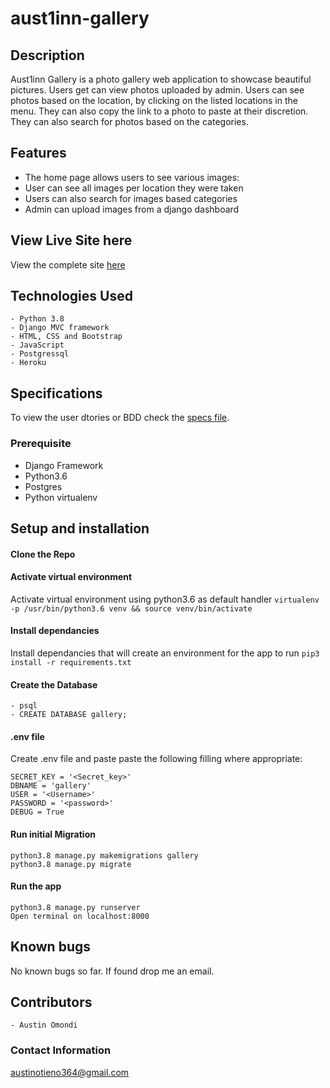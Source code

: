 # aust1inn-gallery
## Description

Aust1inn Gallery is a photo gallery web application to showcase beautiful pictures. Users get can view photos uploaded by admin. Users can see photos based on the location, by clicking on the listed locations in the menu. They can also copy the link to a photo to paste at their discretion. They can also search for photos based on the categories.

## Features
- The home page allows users to see various images:
- User can see all images per location they were taken
- Users can also search for images based categories
- Admin can upload images from a django dashboard

## View Live Site here
View the complete site [here]('https://aust1inn-gallery.herokuapp.com/')


## Technologies Used
    - Python 3.8
    - Django MVC framework
    - HTML, CSS and Bootstrap
    - JavaScript
    - Postgressql
    - Heroku

## Specifications
To view the user dtories or BDD check the [specs file](specs.md).

### Prerequisite
- Django Framework
- Python3.6
- Postgres
- Python virtualenv

## Setup and installation

#### Clone the Repo
####  Activate virtual environment
Activate virtual environment using python3.6 as default handler
    `virtualenv -p /usr/bin/python3.6 venv && source venv/bin/activate`
####  Install dependancies
Install dependancies that will create an environment for the app to run `pip3 install -r requirements.txt`
####  Create the Database
    - psql
    - CREATE DATABASE gallery;
####  .env file
Create .env file and paste paste the following filling where appropriate:

    SECRET_KEY = '<Secret_key>'
    DBNAME = 'gallery'
    USER = '<Username>'
    PASSWORD = '<password>'
    DEBUG = True
#### Run initial Migration
    python3.8 manage.py makemigrations gallery
    python3.8 manage.py migrate
#### Run the app
    python3.8 manage.py runserver
    Open terminal on localhost:8000

## Known bugs
No known bugs so far. If found drop me an email.


## Contributors
    - Austin Omondi

### Contact Information
austinotieno364@gmail.com
